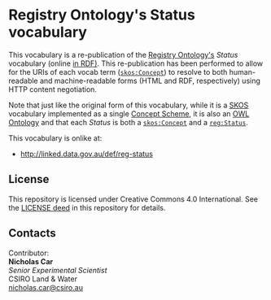 # Registry Ontology's Status vocabulary
<p>This vocabulary is a re-publication of the <a href="http://epimorphics.com/public/vocabulary/Registry.html">Registry Ontology's</a> <em>Status</em> vocabulary (online <a href="http://purl.org/linked-data/registry"> in RDF)</a>. This re-publication has been performed to allow for the URIs of each vocab term (<code><a href="http://www.w3.org/2008/05/skos#Concept">skos:Concept</a></code>) to resolve to both human-readable and machine-readable forms (HTML and RDF, respectively) using HTTP content negotiation.</p>
<p>Note that just like the original form of this vocabulary, while it is a <a href="https://www.w3.org/2008/05/skos">SKOS</a> vocabulary implemented as a single <a href="http://www.w3.org/2008/05/skos#ConceptScheme">Concept Scheme</a>, it is also an <a href="https://www.w3.org/TR/owl2-overview/">OWL Ontology</a> and that each <em>Status</em> is both a <code><a href="http://www.w3.org/2008/05/skos#Concept">skos:Concept</a></code> and a <code><a href="http://purl.org/linked-data/registry#Status">reg:Status</a></code>.</p>

This vocabulary is onlike at:

* <http://linked.data.gov.au/def/reg-status>

## License
This repository is licensed under Creative Commons 4.0 International. See the [LICENSE deed](LICENSE) in this repository for details.

## Contacts
Contributor:  
**Nicholas Car**  
*Senior Experimental Scientist*  
CSIRO Land & Water  
<nicholas.car@csiro.au>  
